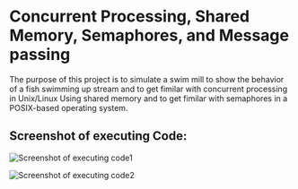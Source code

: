 # Concurrent Processing, Shared Memory, Semaphores, and Message passing
The purpose of this project is to simulate a swim mill to show the behavior of a fish swimming up stream and to get fimilar with concurrent processing in Unix/Linux Using shared memory and to get fimilar with semaphores in a POSIX-based operating system.

## Screenshot of executing Code:
![Screenshot of executing code1](https://user-images.githubusercontent.com/98360493/177806999-a814a751-6c71-41d7-b699-9be45c71248e.png)

![Screenshot of executing code2](https://user-images.githubusercontent.com/98360493/177807031-7fc8bfc5-dcca-44db-b836-f61dad47ceda.png)
